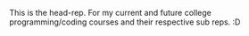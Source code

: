 This is the head-rep. For my current and future college programming/coding courses and their respective sub reps. 
:D
